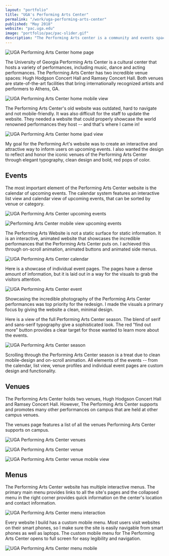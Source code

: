 ```yaml
---
layout: "portfolio"
title: "UGA's Performing Arts Center"
permalink: "/work/uga-performing-arts-center"
published: "May 2018"
website: "pac.uga.edu"
image: "portfolio/pac/pac-slider.gif"
description: "The Performing Arts center is a community and events space on UGA campus that hosts world-famous artists in Athens, GA. UGA's Performing Arts Center needed a website that provided information on their upcoming events in a creative and energetic way. This required a custom calendar system and a design that was polished, bold and modern."
---
```



![UGA Performing Arts Center home page][1]

The University of Georgia Performing Arts Center is a cultural center that hosts a variety of performances, including music, dance and acting performances. The Performing Arts Center has two incredible venue spaces: Hugh Hodgson Concert Hall and Ramsey Concert Hall. Both venues are state-of-the-art facilities that bring internationally recognized artists and performers to Athens, GA.

![UGA Performing Arts Center home mobile view][2]

The Performing Arts Center's old website was outdated, hard to navigate and not mobile-friendly. It was also difficult for the staff to update the website. They needed a website that could properly showcase the world renowned performances they host -- and that's where I came in!

![UGA Performing Arts Center home ipad view][3]

My goal for the Performing Art's website was to create an interactive and attractive way to inform users on upcoming events. I also wanted the design to reflect and honor the iconic venues of the Performing Arts Center through elegant typography, clean design and bold, red pops of color.



## Events

The most important element of the Performing Arts Center website is the calendar of upcoming events. The calendar system features an interactive list view and calendar view of upcoming events, that can be sorted by venue or category.

![UGA Performing Arts Center upcoming events][4]

![Performing Arts Center mobile view upcoming events](../assets/img/portfolio/pac/pac-mb-2.gif)

The Performing Arts Website is not a static surface for static information. It is an interactive, animated website that showcases the incredible performances that the Performing Arts Center puts on. I achieved this through on-scroll animation, animated buttons and animated side menus.

![UGA Performing Arts Center calendar][5]

Here is a showcase of individual event pages. The pages have a dense amount of information, but it is laid out in a way for the visuals to grab the visitors attention.

![UGA Performing Arts Center event][6]

Showcasing the incredible photography of the Performing Arts Center performances was top priority for the redesign. I made the visuals a primary focus by giving the website a clean, minimal design.

Here is a view of the full Performing Arts Center season. The blend of serif and sans-serif typography give a sophisticated look. The red "find out more" button provides a clear target for those wanted to learn more about the events.

![UGA Performing Arts Center season][7]

Scrolling through the Performing Arts Center season is a treat due to clean mobile-design and on-scroll animation. All elements of the events -- from the calendar, list view, venue profiles and individual event pages are custom design and functionality.

## Venues

The Performing Arts Center holds two venues, Hugh Hodgson Concert Hall and Ramsey Concert Hall. However, The Performing Arts Center supports and promotes many other performances on campus that are held at other campus venues.

The venues page features a list of all the venues Performing Arts Center supports on campus.

![UGA Performing Arts Center venues][8]

![UGA Performing Arts Center venue][9]

![UGA Performing Arts Center venue mobile view][10]

## Menus

The Performing Arts Center website has multiple interactive menus. The primary main menu provides links to all the site's pages and the collapsed menu in the right corner provides quick information on the center's location and contact information.

![UGA Performing Arts Center menu interaction][11]

Every website I build has a custom mobile menu. Most users visit websites on their smart phones, so I make sure the site is easily navigable from smart phones as well as laptops. The custom mobile menu for The Performing Arts Center opens to full screen for easy legibility and navigation.

![UGA Performing Arts Center menu mobile][12]





[1]: ../assets/img/portfolio/pac/home.jpg
[2]: ../assets/img/portfolio/pac/home-mobile.jpg
[3]: ../assets/img/portfolio/pac/ipad.jpg
[4]: ../assets/img/portfolio/pac/upcoming-events.jpg
[5]: ../assets/img/portfolio/pac/calendar.jpg
[6]: ../assets/img/portfolio/pac/event.jpg
[7]: ../assets/img/portfolio/pac/season.jpg
[8]: ../assets/img/portfolio/pac/venues.jpg
[9]: ../assets/img/portfolio/pac/venue.jpg
[10]: ../assets/img/portfolio/pac/venue-mobile.jpg
[11]: ../assets/img/portfolio/pac/pac-menu2.gif
[12]: ../assets/img/portfolio/pac/mobile-menu.jpg
